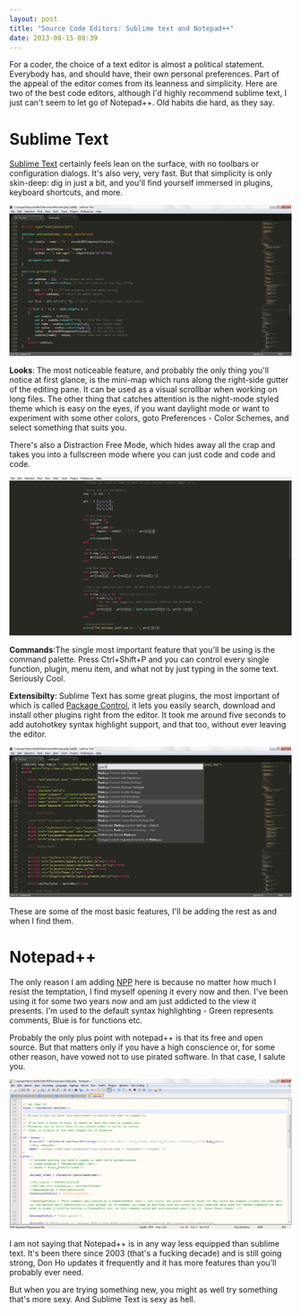 ```yaml
---
layout: post
title: "Source Code Editors: Sublime text and Notepad++"
date: 2013-08-15 08:39
---
```


For a coder, the choice of a text editor is almost a political statement. Everybody has, and should have, their own personal preferences. Part of the appeal of the editor comes from its leanness and simplicity. Here are two of the best code editors, although I'd highly recommend sublime text, I just can't seem to let go of Notepad++. Old habits die hard, as they say.

<!-- more -->

# Sublime Text
[Sublime Text](http://www.sublimetext.com/3) certainly feels lean on the surface, with no toolbars or configuration dialogs. It's also very, very fast. But that simplicity is only skin-deep: dig in just a bit, and you'll find yourself immersed in plugins, keyboard shortcuts, and more.

![Sublime Text](/images/subl-main-window.png)

**Looks**: The most noticeable feature, and probably the only thing you'll notice at first glance, is the mini-map which runs along the right-side gutter of the editing pane. It can be used as a visual scrollbar when working on long files. The other thing that catches attention is the night-mode styled theme which is easy on the eyes, if you want daylight mode or want to experiment with some other colors, goto Preferences - Color Schemes, and select something that suits you.

There's also a Distraction Free Mode, which hides away all the crap and takes you into a fullscreen mode where you can just code and code and code.

![The distraction free mode](/images/distraction-free-mode.png)

**Commands**:The single most important feature that you'll be using is the command palette. Press Ctrl+Shift+P and you can control every single function, plugin, menu item, and what not by just typing in the some text. Seriously Cool.

**Extensibilty**: Sublime Text has some great plugins, the most important of which is called [Package Control](https://sublime.wbond.net/installation), it lets you easily search, download and install other plugins right from the editor. It took me around five seconds to add autohotkey syntax highlight support, and that too, without ever leaving the editor.

![Package Control](/images/package-control.png)

These are some of the most basic features, I'll be adding the rest as and when I find them.

# Notepad++

The only reason I am adding [NPP](http://notepad-plus-plus.org/download) here is because no matter how much I resist the temptation, I find myself opening it every now and then. I've been using it for some two years now and am just addicted to the view it presents. I'm used to the default syntax highlighting - Green represents comments, Blue is for functions etc.

Probably the only plus point with notepad++ is that its free and open source. But that matters only if you have a high conscience or, for some other reason, have vowed not to use pirated software. In that case, I salute you.

![Notepad++](/images/npp-main-window.png)

I am not saying that Notepad++ is in any way less equipped than sublime text. It's been there since 2003 (that's a fucking decade) and is still going strong, Don Ho updates it frequently and it has more features than you'll probably ever need.

But when you are trying something new, you might as well try something that's more sexy. And Sublime Text is sexy as hell.
